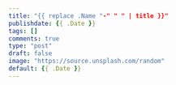 ```yaml
---
title: "{{ replace .Name "-" " " | title }}"
publishdate: {{ .Date }}
tags: []
comments: true
type: "post"
draft: false
image: "https://source.unsplash.com/random"
default: {{ .Date }}
---
```

